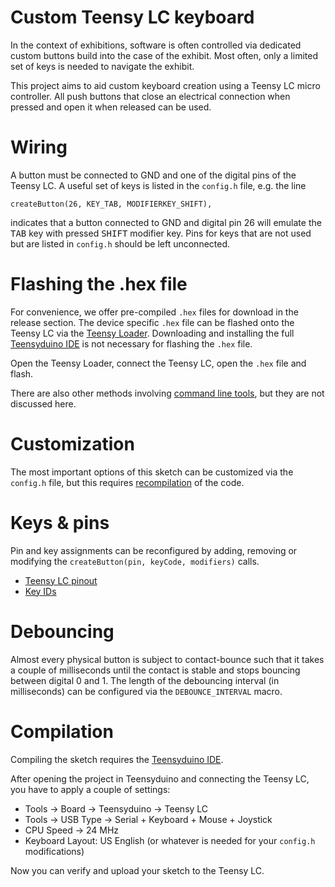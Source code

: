 # Custom Teensy LC keyboard

In the context of exhibitions, software is often controlled via dedicated custom buttons build into the case of the exhibit. Most often, only a limited set of keys is needed to navigate the exhibit. 

This project aims to aid custom keyboard creation using a Teensy LC micro controller. All push buttons that close an electrical connection when pressed and open it when released can be used.

# Wiring

A button must be connected to GND and one of the digital pins of the Teensy LC.
A useful set of keys is listed in the `config.h` file, e.g. the line
```
createButton(26, KEY_TAB, MODIFIERKEY_SHIFT),
```
indicates that a button connected to GND and digital pin 26 will emulate the <kbd>TAB</kbd> key with pressed <kbd>SHIFT</kbd> modifier key. Pins for keys that are not used but are listed in `config.h` should be left unconnected.

# Flashing the .hex file

For convenience, we offer pre-compiled `.hex` files for download in the release section.
The device specific `.hex` file can be flashed onto the Teensy LC via the [Teensy Loader](https://www.pjrc.com/teensy/loader.html). Downloading and installing the
full [Teensyduino IDE](https://www.pjrc.com/teensy/teensyduino.html) is not necessary for flashing the `.hex` file.

Open the Teensy Loader, connect the Teensy LC, open the `.hex` file and flash.

There are also other methods involving [command line tools](https://www.pjrc.com/teensy/loader_cli.html), but they are not discussed here.

# Customization

The most important options of this sketch can be customized via the `config.h`
file, but this requires [recompilation](#Compilation) of the code.

# Keys & pins

Pin and key assignments can be reconfigured by adding, removing or modifying the `createButton(pin, keyCode, modifiers)` calls.

 - [Teensy LC pinout](https://www.pjrc.com/teensy/pinout.html)
 - [Key IDs](https://www.pjrc.com/teensy/td_keyboard.html)

# Debouncing

Almost every physical button is subject to contact-bounce such that it takes a couple of milliseconds until the contact is stable and stops bouncing between digital 0 and 1. The length of the debouncing interval (in milliseconds) can be configured via the `DEBOUNCE_INTERVAL` macro.

# Compilation

Compiling the sketch requires the [Teensyduino IDE](https://www.pjrc.com/teensy/teensyduino.html).

After opening the project in Teensyduino and connecting the Teensy LC, you have to apply a couple of settings:
- Tools -> Board -> Teensyduino -> Teensy LC
- Tools -> USB Type -> Serial + Keyboard + Mouse + Joystick
- CPU Speed -> 24 MHz
- Keyboard Layout: US English (or whatever is needed for your `config.h` modifications)

Now you can verify and upload your sketch to the Teensy LC.
